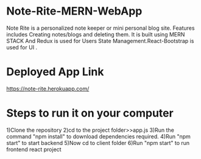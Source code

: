 # Note-Rite-MERN-WebApp
Note Rite is a personalized note keeper or mini personal blog site. Features includes Creating notes/blogs and deleting them. It is built using MERN STACK And Redux is used for Users State Management.React-Bootstrap is used for UI .
# Deployed App Link 
https://note-rite.herokuapp.com/
# Steps to run it on your computer
1)Clone the repository
2)cd to the project folder>>app.js
3)Run the command "npm install" to download dependencies required.
4)Run "npm start" to start backend
5)Now cd to client folder 
6)Run "npm start" to run frontend react project
